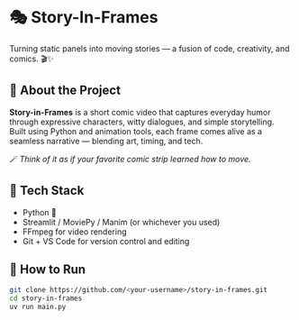 # 🎭 Story-In-Frames

Turning static panels into moving stories — a fusion of code, creativity, and comics. 🎬✨  

## 📖 About the Project
**Story-in-Frames** is a short comic video that captures everyday humor through expressive characters, witty dialogues, and simple storytelling.  
Built using Python and animation tools, each frame comes alive as a seamless narrative — blending art, timing, and tech.

🪄 *Think of it as if your favorite comic strip learned how to move.*

## 🧠 Tech Stack
- Python 🐍  
- Streamlit / MoviePy / Manim (or whichever you used)  
- FFmpeg for video rendering  
- Git + VS Code for version control and editing  

## 🚀 How to Run
```bash
git clone https://github.com/<your-username>/story-in-frames.git
cd story-in-frames
uv run main.py
